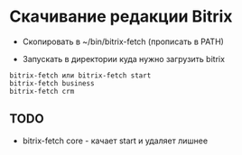
# Скачивание редакции Bitrix

- Скопировать в ~/bin/bitrix-fetch (прописать в PATH)

- Запускать в директории куда нужно загрузить bitrix

~~~
bitrix-fetch или bitrix-fetch start
bitrix-fetch business
bitrix-fetch crm
~~~

## TODO

- bitrix-fetch core - качает start и удаляет лишнее
